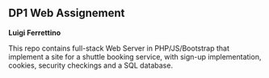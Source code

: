 ## DP1 Web Assignement
**Luigi Ferrettino**

This repo contains full-stack Web Server in PHP/JS/Bootstrap that implement a site for a shuttle booking service, with sign-up implementation, cookies, security checkings and a SQL database.